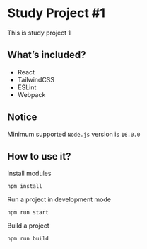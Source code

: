 # Study Project #1
This is study project 1
## What’s included?
- React
- TailwindCSS
- ESLint
- Webpack

## Notice
Minimum supported `Node.js` version is `16.0.0`

## How to use it?
Install modules
```
npm install
```

Run a project in development mode
```
npm run start
```

Build a project
```
npm run build
```
